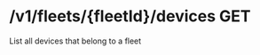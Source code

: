 #  /v1/fleets/{fleetId}/devices GET

List all devices that belong to a fleet

<api-endpoint openapi-path="../../openapi.yaml" method="GET" endpoint="/v1/fleets/{fleetId}/devices"></api-endpoint>